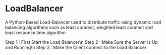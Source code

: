 # LoadBalancer

A Python-Based Load-Balancer used to distribute traffic using dynamic load balancing algorithms such as least connect, weighted least connect and least response time algorithm



Step 1 : First Start the Load Balancer\n
Step 2 : Make Sure the Server is Up and Running\n
Step 3 : Make the Client connect to the Load Balancer
